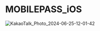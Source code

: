 # MOBILEPASS_iOS

![KakaoTalk_Photo_2024-06-25-12-01-42](https://github.com/JangGa-ne/MOBILEPASS_iOS/assets/147118268/637ff170-c218-4375-8700-b9db9071bcbf)
